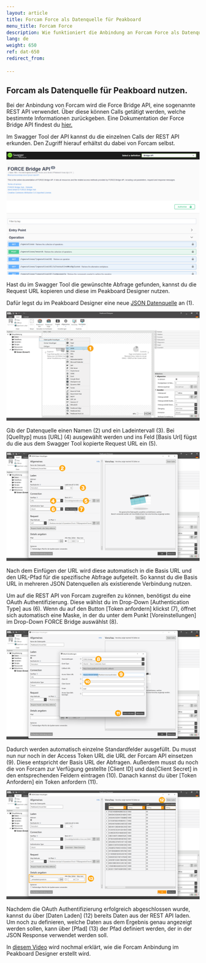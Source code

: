 ```yaml
---
layout: article
title: Forcam Force als Datenquelle für Peakboard
menu_title: Forcam Force
description: Wie funktioniert die Anbindung an Forcam Force als Datenquelle für Peakboard
lang: de
weight: 650
ref: dat-650
redirect_from:

---
```


## Forcam als Datenquelle für Peakboard nutzen.

Bei der Anbindung von Forcam wird die Force Bridge API, eine sogenannte REST API verwendet. 
Über diese können Calls getätigt werden, welche bestimmte Informationen zurückgeben.
Eine Dokumentation der Force Bridge API findest du [hier.](https://forcebridge.io/)

Im Swagger Tool der API kannst du die einzelnen Calls der REST API erkunden. 
Den Zugriff hierauf erhältst du dabei von Forcam selbst.



![Swagger Tool](/assets/images/data-sources/forcam/de_en_swaggertool.png)



Hast du im Swagger Tool die gewünschte Abfrage gefunden, kannst du die Request URL kopieren und diese im Peakboard Designer nutzen.

Dafür legst du im Peakboard Designer eine neue [JSON Datenquelle](/data_sources/de-json.html) an (1).



![JSON Datenquelle](/assets/images/data-sources/forcam/de_forcam-addjson.png)



Gib der Datenquelle einen Namen (2) und ein Ladeintervall (3).
Bei [Quelltyp] muss [URL] (4) ausgewählt werden und ins Feld [Basis Url] fügst du die aus dem Swagger Tool kopierte Request URL ein (5). 



![JSON Konfiguration](/assets/images/data-sources/forcam/de_forcam-jsonconfig.png)



Nach dem Einfügen der URL wird diese automatisch in die Basis URL und den URL-Pfad für die spezifische Abfrage aufgeteilt. 
So kannst du die Basis URL in mehreren JSON Datenquellen als existierende Verbindung nutzen.

Um auf die REST API von Forcam zugreifen zu können, benötigst du eine OAuth Authentifizierung. 
Diese wählst du im Drop-Down [Authentication Type] aus (6). 
Wenn du auf den Button [Token anfordern] klickst (7), öffnet sich automatisch eine Maske, in der du unter dem Punkt [Voreinstellungen] im Drop-Down FORCE Bridge auswählst (8). 



![JSON OAuth](/assets/images/data-sources/forcam/de_forcam-jsonoauth.png)



Dadurch werden automatisch einzelne Standardfelder ausgefüllt. 
Du musst nun nur noch in der Access Token URL die URL der Forcam API einsetzen (9). 
Diese entspricht der Basis URL der Abfragen. Außerdem musst du noch die von Forcam zur Verfügung gestellte [Client ID] und das[Client Secret] in den entsprechenden Feldern eintragen (10). 
Danach kannst du über [Token Anfordern] ein Token anfordern (11).



![JSON OAuth](/assets/images/data-sources/forcam/de_forcam-jsontest.png)



Nachdem die OAuth Authentifizierung erfolgreich abgeschlossen wurde, kannst du über [Daten Laden] (12) bereits Daten aus der REST API laden. 
Um noch zu definieren, welche Daten aus dem Ergebnis genau angezeigt werden sollen, kann über [Pfad] (13) der Pfad definiert werden, der in der JSON Response verwendet werden soll.



In [diesem Video](https://www.youtube.com/watch?v=kZlCyePq61A) wird nochmal erklärt, wie die Forcam Anbindung im Peakboard Designer erstellt wird.